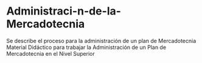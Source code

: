 # Administraci-n-de-la-Mercadotecnia
Se describe el proceso para la administración de un plan de Mercadotecnia
Material Didáctico para trabajar la Administración de un Plan de Mercadotecnia en el Nivel Superior 

